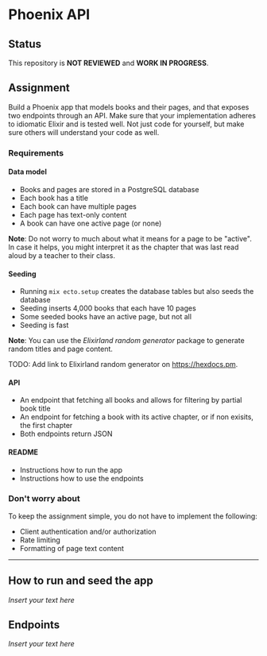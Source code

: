 # Phoenix API

## Status
This repository is **NOT REVIEWED** and **WORK IN PROGRESS**.

## Assignment
Build a Phoenix app that models books and their pages, and that exposes two endpoints through an API. Make sure that your implementation adheres to idiomatic Elixir and is tested well. Not just code for yourself, but make sure others will understand your code as well.

### Requirements
#### Data model
- Books and pages are stored in a PostgreSQL database
- Each book has a title
- Each book can have multiple pages
- Each page has text-only content
- A book can have one active page (or none)

**Note**: Do not worry to much about what it means for a page to be "active". In case it helps, you might interpret it as the chapter that was last read aloud by a teacher to their class.

#### Seeding
- Running `mix ecto.setup` creates the database tables but also seeds the database
- Seeding inserts 4,000 books that each have 10 pages
- Some seeded books have an active page, but not all
- Seeding is fast

**Note**: You can use the *Elixirland random generator* package to generate random titles and page content.

TODO: Add link to Elixirland random generator on https://hexdocs.pm.

#### API
- An endpoint that fetching all books and allows for filtering by partial book title
- An endpoint for fetching a book with its active chapter, or if non exisits, the first chapter
- Both endpoints return JSON

#### README
- Instructions how to run the app
- Instructions how to use the endpoints

### Don't worry about
To keep the assignment simple, you do not have to implement the following:

- Client authentication and/or authorization
- Rate limiting
- Formatting of page text content

___ 

## How to run and seed the app
*Insert your text here*

## Endpoints
*Insert your text here*
